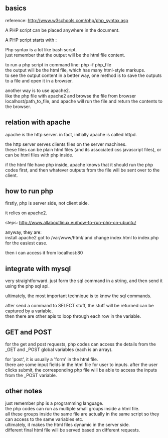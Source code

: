 basics
------------

reference: http://www.w3schools.com/php/php_syntax.asp

A PHP script can be placed anywhere in the document.

A PHP script starts with <?php and ends with ?>:

Php syntax is a lot like bash script.  
just remember that the output will be the html file content.

to run a php script in command line: php -f php_file  
the output will be the html file, which has many html-style markups.  
to see the output content in a better way, one method is to save the outputs to a file
and open it in a browser.

another way is to use apache2.  
like the php file with apache2 and browse the file from browser localhost/path_to_file, 
and apache will run the file and return the contents to the browser.


relation with apache
----------------------------

apache is the http server. 
in fact, initially apache is called httpd.

the http server serves clients files on the server machines.  
these files can be plain html files (and its associated css javascript files),
or can be html files with php inside.  

if the html file have php inside, apache knows that it should run the php codes first,
and then whatever outputs from the file will be sent over to the client.


how to run php
---------------------

firstly, php is server side, not client side.

it relies on apache2.

steps: http://www.allaboutlinux.eu/how-to-run-php-on-ubuntu/

anyway, they are:  
install apache2
got to /var/www/html/ and change index.html to index.php for the easiest case.

then i can access it from localhost:80


integrate with mysql
-------------------------

very straightforward. 
just form the sql command in a string, and then send it using the php sql api.

ultimately, the most important technique is to know the sql commands.

after send a command to SELECT stuff, the stuff will be returned can be captured by a variable.  
then there are other apis to loop through each row in the variable. 


GET and POST
--------------------------

for the get and post requests, php codes can access the details from the _GET and _POST global variables (each is an array).

for 'post', it is usually a 'form' in the html file.  
there are some input fields in the html file for user to inputs.
after the user clicks submit, the corresponding php file will be able to access the inputs from the _POST variable. 


other notes
----------------------

just remember php is a programming language.  
the php codes can run as multiple small groups inside a html file.  
all these groups inside the same file are actually in the same script so they can access to the same variables etc.  
ultimately, it makes the html files dynamic in the server side.  
different final html file will be served based on different requests.

